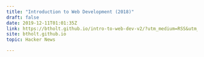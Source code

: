 ```yaml
---
title: "Introduction to Web Development (2018)"
draft: false
date: 2019-12-11T01:01:35Z
link: https://btholt.github.io/intro-to-web-dev-v2/?utm_medium=RSS&utm_source=hune
site: btholt.github.io
topic: Hacker News  

---
```

